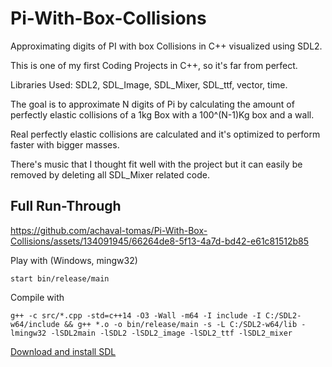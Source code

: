 # Pi-With-Box-Collisions
Approximating digits of PI with box Collisions in C++ visualized using SDL2. 

This is one of my first Coding Projects in C++, so it's far from perfect.

Libraries Used: SDL2, SDL_Image, SDL_Mixer, SDL_ttf, vector, time.

The goal is to approximate N digits of Pi by calculating the amount of perfectly elastic collisions of a 1kg Box with a 100^(N-1)Kg box and a wall.

Real perfectly elastic collisions are calculated and it's optimized to perform faster with bigger masses. 

There's music that I thought fit well with the project but it can easily be removed by deleting all SDL_Mixer related code.

## Full Run-Through
https://github.com/achaval-tomas/Pi-With-Box-Collisions/assets/134091945/66264de8-5f13-4a7d-bd42-e61c81512b85


Play with (Windows, mingw32)
````
start bin/release/main
````
Compile with
````
g++ -c src/*.cpp -std=c++14 -O3 -Wall -m64 -I include -I C:/SDL2-w64/include && g++ *.o -o bin/release/main -s -L C:/SDL2-w64/lib -lmingw32 -lSDL2main -lSDL2 -lSDL2_image -lSDL2_ttf -lSDL2_mixer
````

[Download and install SDL](https://www.libsdl.org/)
